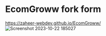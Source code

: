 # EcomGroww fork form 
https://zaheer-webdev.github.io/EcomGroww/
![Screenshot 2023-10-22 185027](https://github.com/Vishallab/EcomGroww/assets/74778363/d66e8635-48d8-4fd7-96df-0fc4d3f18d7a)
